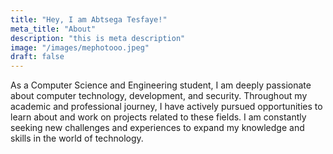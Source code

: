 ```yaml
---
title: "Hey, I am Abtsega Tesfaye!"
meta_title: "About"
description: "this is meta description"
image: "/images/mephotooo.jpeg"
draft: false
---
```


As a Computer Science and Engineering student, I am deeply passionate about computer technology, development, and security. Throughout my academic and professional journey, I have actively pursued opportunities to learn about and work on projects related to these fields. I am constantly seeking new challenges and experiences to expand my knowledge and skills in the world of technology.
